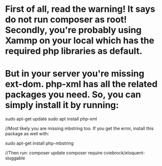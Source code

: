 # First of all, read the warning! It says do not run composer as root! Secondly, you're probably using Xammp on your local which has the required php libraries as default.
# But in your server you're missing ext-dom. php-xml has all the related packages you need. So, you can simply install it by running:

sudo apt-get update
sudo apt install php-xml


//Most likely you are missing mbstring too. If you get the error, install this package as well with:

sudo apt-get install php-mbstring

//Then run:
composer update
composer require cviebrock/eloquent-sluggable
